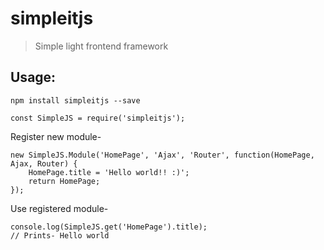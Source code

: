 # simpleitjs
> Simple light frontend framework

## Usage:

```
npm install simpleitjs --save
```

```
const SimpleJS = require('simpleitjs');
```

Register new module-
```
new SimpleJS.Module('HomePage', 'Ajax', 'Router', function(HomePage, Ajax, Router) {
    HomePage.title = 'Hello world!! :)';
    return HomePage;
});
```

Use registered module-
```
console.log(SimpleJS.get('HomePage').title);
// Prints- Hello world
```

